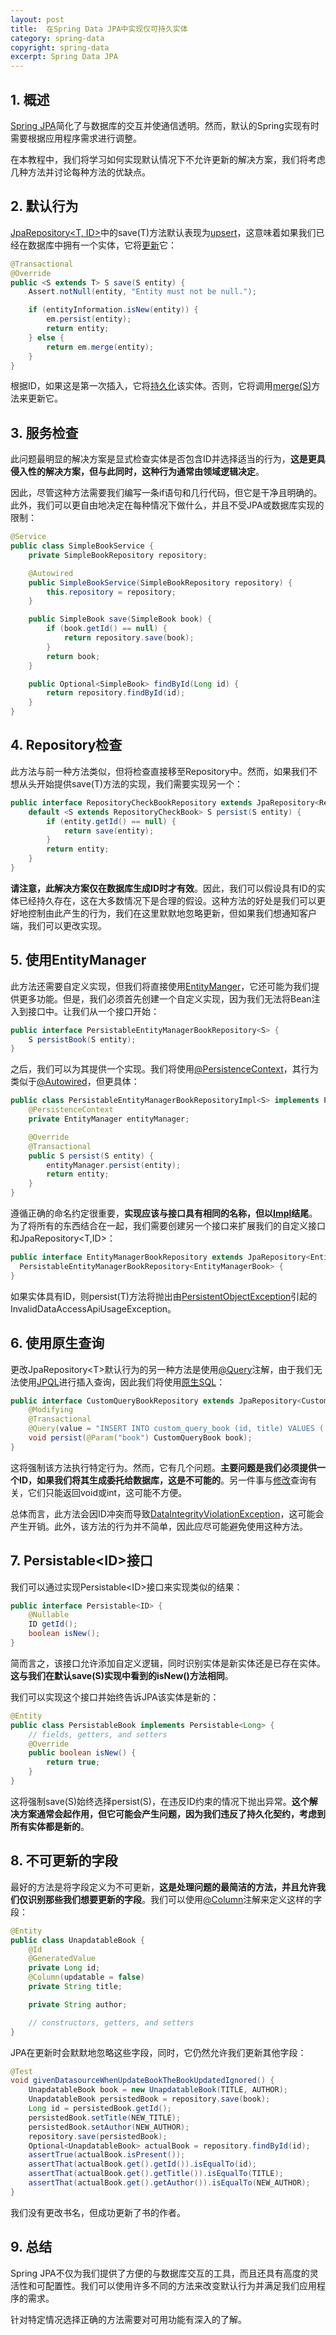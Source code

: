 ```yaml
---
layout: post
title:  在Spring Data JPA中实现仅可持久实体
category: spring-data
copyright: spring-data
excerpt: Spring Data JPA
---
```


## 1. 概述

[Spring JPA](https://www.baeldung.com/the-persistence-layer-with-spring-and-jpa)简化了与数据库的交互并使通信透明。然而，默认的Spring实现有时需要根据应用程序需求进行调整。

在本教程中，我们将学习如何实现默认情况下不允许更新的解决方案，我们将考虑几种方法并讨论每种方法的优缺点。

## 2. 默认行为

[JpaRepository<T, ID\>](https://www.baeldung.com/the-persistence-layer-with-spring-data-jpa)中的save(T)方法默认表现为[upsert](https://www.baeldung.com/spring-data-crud-repository-save#newInstance)，这意味着如果我们已经在数据库中拥有一个实体，它将[更新](https://www.baeldung.com/hibernate-save-persist-update-merge-saveorupdate)它：

```java
@Transactional
@Override
public <S extends T> S save(S entity) {
    Assert.notNull(entity, "Entity must not be null.");

    if (entityInformation.isNew(entity)) {
        em.persist(entity);
        return entity;
    } else {
        return em.merge(entity);
    }
}
```

根据ID，如果这是第一次插入，它将[持久化](https://www.baeldung.com/hibernate-save-persist-update-merge-saveorupdate#3-merge)该实体。否则，它将调用[merge(S)](https://www.baeldung.com/hibernate-save-persist-update-merge-saveorupdate#3-merge)方法来更新它。

## 3. 服务检查

此问题最明显的解决方案是显式检查实体是否包含ID并选择适当的行为，**这是更具侵入性的解决方案，但与此同时，这种行为通常由领域逻辑决定**。

因此，尽管这种方法需要我们编写一条if语句和几行代码，但它是干净且明确的。此外，我们可以更自由地决定在每种情况下做什么，并且不受JPA或数据库实现的限制：

```java
@Service
public class SimpleBookService {
    private SimpleBookRepository repository;

    @Autowired
    public SimpleBookService(SimpleBookRepository repository) {
        this.repository = repository;
    }

    public SimpleBook save(SimpleBook book) {
        if (book.getId() == null) {
            return repository.save(book);
        }
        return book;
    }

    public Optional<SimpleBook> findById(Long id) {
        return repository.findById(id);
    }
}
```

## 4. Repository检查

此方法与前一种方法类似，但将检查直接移至Repository中。然而，如果我们不想从头开始提供save(T)方法的实现，我们需要实现另一个：

```java
public interface RepositoryCheckBookRepository extends JpaRepository<RepositoryCheckBook, Long> {
    default <S extends RepositoryCheckBook> S persist(S entity) {
        if (entity.getId() == null) {
            return save(entity);
        }
        return entity;
    }
}
```

**请注意，此解决方案仅在数据库生成ID时才有效**。因此，我们可以假设具有ID的实体已经持久存在，这在大多数情况下是合理的假设。这种方法的好处是我们可以更好地控制由此产生的行为，我们在这里默默地忽略更新，但如果我们想通知客户端，我们可以更改实现。

## 5. 使用EntityManager

此方法还需要自定义实现，但我们将直接使用[EntityManger](https://www.baeldung.com/hibernate-entitymanager)，它还可能为我们提供更多功能。但是，我们必须首先创建一个自定义实现，因为我们无法将Bean注入到接口中。让我们从一个接口开始：

```java
public interface PersistableEntityManagerBookRepository<S> {
    S persistBook(S entity);
}
```

之后，我们可以为其提供一个实现。我们将使用[@PersistenceContext](https://www.baeldung.com/spring-data-entitymanager#access-entitymanager-with-spring-data)，其行为类似于[@Autowired](https://www.baeldung.com/spring-autowire)，但更具体：

```java
public class PersistableEntityManagerBookRepositoryImpl<S> implements PersistableEntityManagerBookRepository<S> {
    @PersistenceContext
    private EntityManager entityManager;

    @Override
    @Transactional
    public S persist(S entity) {
        entityManager.persist(entity);
        return entity;
    }
}
```

遵循正确的命名约定很重要，**实现应该与接口具有相同的名称，但以[Impl](https://docs.spring.io/spring-data/jpa/reference/repositories/custom-implementations.html)结尾**。为了将所有的东西结合在一起，我们需要创建另一个接口来扩展我们的自定义接口和JpaRepository<T,ID\>：

```java
public interface EntityManagerBookRepository extends JpaRepository<EntityManagerBook, Long>, 
  PersistableEntityManagerBookRepository<EntityManagerBook> {
}
```

如果实体具有ID，则persist(T)方法将抛出由[PersistentObjectException](https://www.baeldung.com/hibernate-detached-entity-passed-to-persist)引起的InvalidDataAccessApiUsageException。

## 6. 使用原生查询

更改JpaRepository<T\>默认行为的另一种方法是使用[@Query](https://www.baeldung.com/spring-data-jpa-query)注解，由于我们无法使用[JPQL](https://www.baeldung.com/jpa-queries)进行插入查询，因此我们将使用[原生SQL](https://www.baeldung.com/jpa-queries#native-query)：

```java
public interface CustomQueryBookRepository extends JpaRepository<CustomQueryBook, Long> {
    @Modifying
    @Transactional
    @Query(value = "INSERT INTO custom_query_book (id, title) VALUES (:#{#book.id}, :#{#book.title})", nativeQuery = true)
    void persist(@Param("book") CustomQueryBook book);
}
```

这将强制该方法执行特定行为。然而，它有几个问题。**主要问题是我们必须提供一个ID，如果我们将其生成委托给数据库，这是不可能的**。另一件事与[修改](https://www.baeldung.com/spring-data-jpa-modifying-annotation)查询有关，它们只能返回void或int，这可能不方便。

总体而言，此方法会因ID冲突而导致[DataIntegrityViolationException](https://www.baeldung.com/spring-dataIntegrityviolationexception)，这可能会产生开销。此外，该方法的行为并不简单，因此应尽可能避免使用这种方法。

## 7. Persistable<ID\>接口

我们可以通过实现Persistable<ID\>接口来实现类似的结果：

```java
public interface Persistable<ID> {
    @Nullable
    ID getId();
    boolean isNew();
}
```

简而言之，该接口允许添加自定义逻辑，同时识别实体是新实体还是已存在实体。**这与我们在默认save(S)实现中看到的isNew()方法相同**。

我们可以实现这个接口并始终告诉JPA该实体是新的：

```java
@Entity
public class PersistableBook implements Persistable<Long> {
    // fields, getters, and setters
    @Override
    public boolean isNew() {
        return true;
    }
}
```

这将强制save(S)始终选择persist(S)，在违反ID约束的情况下抛出异常。**这个解决方案通常会起作用，但它可能会产生问题，因为我们违反了持久化契约，考虑到所有实体都是新的**。

## 8. 不可更新的字段

最好的方法是将字段定义为不可更新，**这是处理问题的最简洁的方法，并且允许我们仅识别那些我们想要更新的字段**。我们可以使用[@Column](https://www.baeldung.com/jpa-basic-annotation#basic-vs-column)注解来定义这样的字段：

```java
@Entity
public class UnapdatableBook {
    @Id
    @GeneratedValue
    private Long id;
    @Column(updatable = false)
    private String title;

    private String author;

    // constructors, getters, and setters
}
```

JPA在更新时会默默地忽略这些字段，同时，它仍然允许我们更新其他字段：

```java
@Test
void givenDatasourceWhenUpdateBookTheBookUpdatedIgnored() {
    UnapdatableBook book = new UnapdatableBook(TITLE, AUTHOR);
    UnapdatableBook persistedBook = repository.save(book);
    Long id = persistedBook.getId();
    persistedBook.setTitle(NEW_TITLE);
    persistedBook.setAuthor(NEW_AUTHOR);
    repository.save(persistedBook);
    Optional<UnapdatableBook> actualBook = repository.findById(id);
    assertTrue(actualBook.isPresent());
    assertThat(actualBook.get().getId()).isEqualTo(id);
    assertThat(actualBook.get().getTitle()).isEqualTo(TITLE);
    assertThat(actualBook.get().getAuthor()).isEqualTo(NEW_AUTHOR);
}
```

我们没有更改书名，但成功更新了书的作者。

## 9. 总结

Spring JPA不仅为我们提供了方便的与数据库交互的工具，而且还具有高度的灵活性和可配置性。我们可以使用许多不同的方法来改变默认行为并满足我们应用程序的需求。

针对特定情况选择正确的方法需要对可用功能有深入的了解。